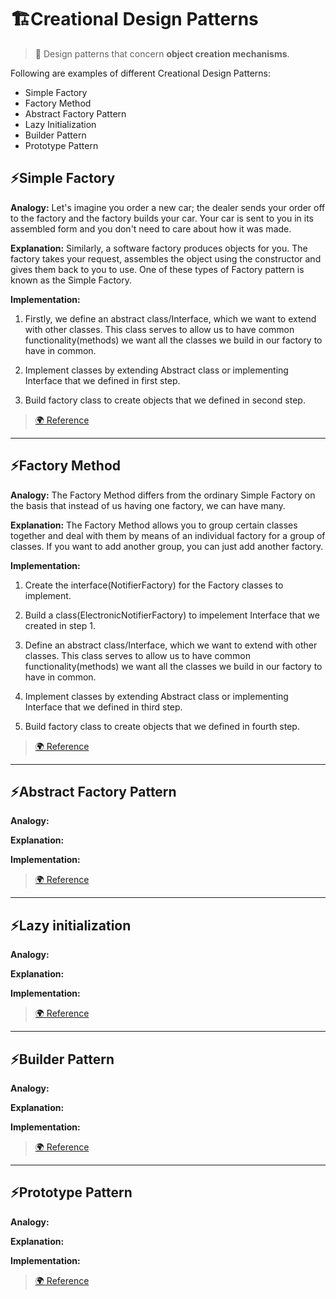# 🏗Creational Design Patterns

> 💠 Design patterns that concern **object creation mechanisms**.

Following are examples of different Creational Design Patterns:
- Simple Factory
- Factory Method
- Abstract Factory Pattern
- Lazy Initialization
- Builder Pattern
- Prototype Pattern

## ⚡️Simple Factory

**Analogy:**
Let's imagine you order a new car; the dealer sends your order off to the factory and the factory builds your car. Your car is sent to you in its assembled form and you don't need to care about how it was made.

**Explanation:**
Similarly, a software factory produces objects for you. The factory takes your request, assembles the object using the constructor and gives them back to you to use. One of these types of Factory pattern is known as the Simple Factory.

**Implementation:**
1. Firstly, we define an abstract class/Interface, which we want to extend with other classes. This class serves to allow us to have common functionality(methods) we want all the classes we build in our factory to have in common.

2. Implement classes by extending Abstract class or implementing Interface that we defined in first step.

3. Build factory class to create objects that we defined in second step.

> [🌍 Reference](https://github.com/gopibabus/design-patterns/tree/master/creational/SimpleFactory)

---

## ⚡️Factory Method
**Analogy:**
The Factory Method differs from the ordinary Simple Factory on the basis that instead of us having one factory, we can have many.

**Explanation:**
The Factory Method allows you to group certain classes together and deal with them by means of an individual factory for a group of classes. If you want to add another group, you can just add another factory.

**Implementation:**
1. Create the interface(NotifierFactory) for the Factory classes to implement.

2. Build a class(ElectronicNotifierFactory) to impelement Interface that we created in step 1.

3. Define an abstract class/Interface, which we want to extend with other classes. This class serves to allow us to have common functionality(methods) we want all the classes we build in our factory to have in common.

4. Implement classes by extending Abstract class or implementing Interface that we defined in third step.

5. Build factory class to create objects that we defined in fourth step.

> [🌍 Reference](https://github.com/gopibabus/design-patterns/tree/master/creational/FactoryMethod)

---

## ⚡️Abstract Factory Pattern

**Analogy:**


**Explanation:**


**Implementation:**


> [🌍 Reference](https://github.com/gopibabus/design-patterns/tree/master/creational/Abstract)

---

## ⚡️Lazy initialization

**Analogy:**


**Explanation:**


**Implementation:**


> [🌍 Reference](https://github.com/gopibabus/design-patterns/tree/master/creational/LazyLoader)

---

## ⚡️Builder Pattern

**Analogy:**


**Explanation:**


**Implementation:**


> [🌍 Reference](https://github.com/gopibabus/design-patterns/tree/master/creational/LazyLoader)

---

## ⚡️Prototype Pattern

**Analogy:**


**Explanation:**


**Implementation:**


> [🌍 Reference](https://github.com/gopibabus/design-patterns/tree/master/creational/Prototype)
